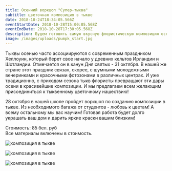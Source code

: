 ```yaml
---
title: Осенний воркшоп "Супер-тыква"
subtitle: цветочная композиция в тыкве
date: 2018-10-24T18:34:05.566Z
eventStartDate: 2018-10-28T15:00:05.568Z
eventEndDate: 2018-10-28T17:30:05.568Z
description: Будем готовить самую вкусную флористическую композицию осени.
image: /images/uploads/pumpk_start.jpg
---
```

Тыквы осенью часто ассоциируются с современным праздником Хеллоуин, который берет свое начало у древних кельтов Ирландии и Шотландии. Отмечается он в канун Дня святых - 31 октября.  В нашей же стране этот праздник связан, скорее, с шумными молодежными вечеринками и красочными фотозонами в различных центрах. И уже традиционно, с приходом сезона тыкв флористы превращают эти дары осени в красивейшие композиции. И мы предлагаем всем желающим присоединиться к тыквенному цветочному нашествию! 

28 октября в нашей школе пройдет воркшоп по созданию композиции в тыкве. Из необходимого багажа от студентов - любовь к цветам! А всему остальному мы вас научим! Готовая работа будет долго украшать ваш дом и дарить яркие краски вашим близким!

Стоимость: 85 бел. руб \
Все материалы включены в стоимость.

![композиция в тыкве](/images/uploads/pump_02.jpg)

![композиция в тыкве](/images/uploads/pump_04.jpg)

![композиция в тыкве](/images/uploads/pump_03.jpg)
